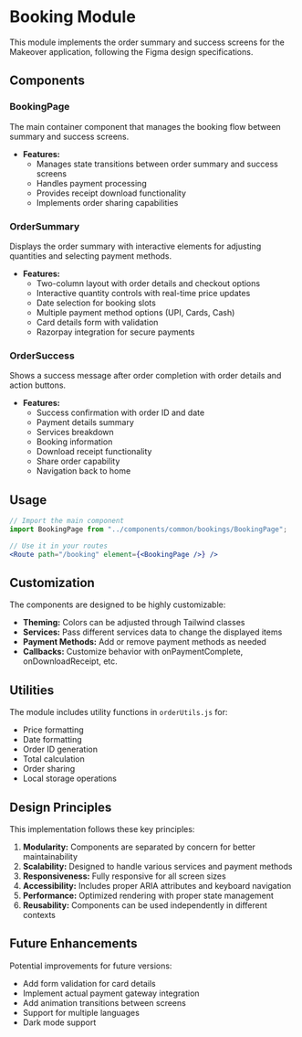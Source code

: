 # Booking Module

This module implements the order summary and success screens for the Makeover application, following the Figma design specifications.

## Components

### BookingPage

The main container component that manages the booking flow between summary and success screens.

- **Features:**
  - Manages state transitions between order summary and success screens
  - Handles payment processing
  - Provides receipt download functionality
  - Implements order sharing capabilities

### OrderSummary

Displays the order summary with interactive elements for adjusting quantities and selecting payment methods.

- **Features:**
  - Two-column layout with order details and checkout options
  - Interactive quantity controls with real-time price updates
  - Date selection for booking slots
  - Multiple payment method options (UPI, Cards, Cash)
  - Card details form with validation
  - Razorpay integration for secure payments

### OrderSuccess

Shows a success message after order completion with order details and action buttons.

- **Features:**
  - Success confirmation with order ID and date
  - Payment details summary
  - Services breakdown
  - Booking information
  - Download receipt functionality
  - Share order capability
  - Navigation back to home

## Usage

```jsx
// Import the main component
import BookingPage from "../components/common/bookings/BookingPage";

// Use it in your routes
<Route path="/booking" element={<BookingPage />} />
```

## Customization

The components are designed to be highly customizable:

- **Theming:** Colors can be adjusted through Tailwind classes
- **Services:** Pass different services data to change the displayed items
- **Payment Methods:** Add or remove payment methods as needed
- **Callbacks:** Customize behavior with onPaymentComplete, onDownloadReceipt, etc.

## Utilities

The module includes utility functions in `orderUtils.js` for:

- Price formatting
- Date formatting
- Order ID generation
- Total calculation
- Order sharing
- Local storage operations

## Design Principles

This implementation follows these key principles:

1. **Modularity:** Components are separated by concern for better maintainability
2. **Scalability:** Designed to handle various services and payment methods
3. **Responsiveness:** Fully responsive for all screen sizes
4. **Accessibility:** Includes proper ARIA attributes and keyboard navigation
5. **Performance:** Optimized rendering with proper state management
6. **Reusability:** Components can be used independently in different contexts

## Future Enhancements

Potential improvements for future versions:

- Add form validation for card details
- Implement actual payment gateway integration
- Add animation transitions between screens
- Support for multiple languages
- Dark mode support

